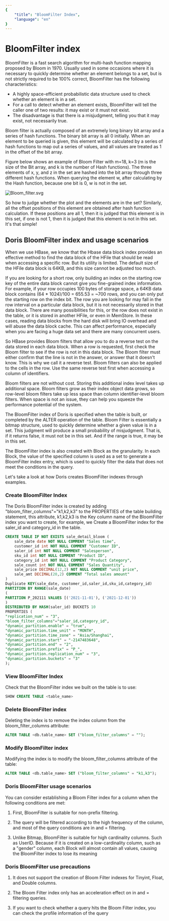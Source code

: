 ```yaml
---
{
    "title": "BloomFilter Index",
    "language": "en"
}
---
```


<!--
Licensed to the Apache Software Foundation (ASF) under one
or more contributor license agreements.  See the NOTICE file
distributed with this work for additional information
regarding copyright ownership.  The ASF licenses this file
to you under the Apache License, Version 2.0 (the
"License"); you may not use this file except in compliance
with the License.  You may obtain a copy of the License at

  http://www.apache.org/licenses/LICENSE-2.0

Unless required by applicable law or agreed to in writing,
software distributed under the License is distributed on an
"AS IS" BASIS, WITHOUT WARRANTIES OR CONDITIONS OF ANY
KIND, either express or implied.  See the License for the
specific language governing permissions and limitations
under the License.
-->

# BloomFilter index

BloomFilter is a fast search algorithm for multi-hash function mapping proposed by Bloom in 1970. Usually used in some occasions where it is necessary to quickly determine whether an element belongs to a set, but is not strictly required to be 100% correct, BloomFilter has the following characteristics:

- A highly space-efficient probabilistic data structure used to check whether an element is in a set.
- For a call to detect whether an element exists, BloomFilter will tell the caller one of two results: it may exist or it must not exist.
- The disadvantage is that there is a misjudgment, telling you that it may exist, not necessarily true.

Bloom filter is actually composed of an extremely long binary bit array and a series of hash functions. The binary bit array is all 0 initially. When an element to be queried is given, this element will be calculated by a series of hash functions to map out a series of values, and all values are treated as 1 in the offset of the bit array.

Figure below shows an example of Bloom Filter with m=18, k=3 (m is the size of the Bit array, and k is the number of Hash functions). The three elements of x, y, and z in the set are hashed into the bit array through three different hash functions. When querying the element w, after calculating by the Hash function, because one bit is 0, w is not in the set.

![Bloom_filter.svg](/images/Bloom_filter.svg.png)

So how to judge whether the plot and the elements are in the set? Similarly, all the offset positions of this element are obtained after hash function calculation. If these positions are all 1, then it is judged that this element is in this set, if one is not 1, then it is judged that this element is not in this set. It's that simple!

## Doris BloomFilter index and usage scenarios

When we use HBase, we know that the Hbase data block index provides an effective method to find the data block of the HFile that should be read when accessing a specific row. But its utility is limited. The default size of the HFile data block is 64KB, and this size cannot be adjusted too much.

If you are looking for a short row, only building an index on the starting row key of the entire data block cannot give you fine-grained index information. For example, if your row occupies 100 bytes of storage space, a 64KB data block contains (64 * 1024)/100 = 655.53 = ~700 rows, and you can only put the starting row on the index bit. The row you are looking for may fall in the row interval on a particular data block, but it is not necessarily stored in that data block. There are many possibilities for this, or the row does not exist in the table, or it is stored in another HFile, or even in MemStore. In these cases, reading data blocks from the hard disk will bring IO overhead and will abuse the data block cache. This can affect performance, especially when you are facing a huge data set and there are many concurrent users.

So HBase provides Bloom filters that allow you to do a reverse test on the data stored in each data block. When a row is requested, first check the Bloom filter to see if the row is not in this data block. The Bloom filter must either confirm that the line is not in the answer, or answer that it doesn't know. This is why we call it a reverse test. Bloom filters can also be applied to the cells in the row. Use the same reverse test first when accessing a column of identifiers.

Bloom filters are not without cost. Storing this additional index level takes up additional space. Bloom filters grow as their index object data grows, so row-level bloom filters take up less space than column identifier-level bloom filters. When space is not an issue, they can help you squeeze the performance potential of the system.

The BloomFilter index of Doris is specified when the table is built, or completed by the ALTER operation of the table. Bloom Filter is essentially a bitmap structure, used to quickly determine whether a given value is in a set. This judgment will produce a small probability of misjudgment. That is, if it returns false, it must not be in this set. And if the range is true, it may be in this set.

The BloomFilter index is also created with Block as the granularity. In each Block, the value of the specified column is used as a set to generate a BloomFilter index entry, which is used to quickly filter the data that does not meet the conditions in the query.

Let's take a look at how Doris creates BloomFilter indexes through examples.

### Create BloomFilter Index

The Doris BloomFilter index is created by adding "bloom_filter_columns"="k1,k2,k3" to the PROPERTIES of the table building statement, this attribute, k1,k2,k3 is the Key column name of the BloomFilter index you want to create, for example, we Create a BloomFilter index for the saler_id and category_id in the table.

```sql
CREATE TABLE IF NOT EXISTS sale_detail_bloom (
    sale_date date NOT NULL COMMENT "Sales time",
    customer_id int NOT NULL COMMENT "Customer ID",
    saler_id int NOT NULL COMMENT "Salesperson",
    sku_id int NOT NULL COMMENT "Product ID",
    category_id int NOT NULL COMMENT "Product Category",
    sale_count int NOT NULL COMMENT "Sales Quantity",
    sale_price DECIMAL(12,2) NOT NULL COMMENT "unit price",
    sale_amt DECIMAL(20,2) COMMENT "Total sales amount"
)
Duplicate KEY(sale_date, customer_id,saler_id,sku_id,category_id)
PARTITION BY RANGE(sale_date)
(
PARTITION P_202111 VALUES [('2021-11-01'), ('2021-12-01'))
)
DISTRIBUTED BY HASH(saler_id) BUCKETS 10
PROPERTIES (
"replication_num" = "3",
"bloom_filter_columns"="saler_id,category_id",
"dynamic_partition.enable" = "true",
"dynamic_partition.time_unit" = "MONTH",
"dynamic_partition.time_zone" = "Asia/Shanghai",
"dynamic_partition.start" = "-2147483648",
"dynamic_partition.end" = "2",
"dynamic_partition.prefix" = "P_",
"dynamic_partition.replication_num" = "3",
"dynamic_partition.buckets" = "3"
);
```

### View BloomFilter Index

Check that the BloomFilter index we built on the table is to use:

```sql
SHOW CREATE TABLE <table_name>
```

### Delete BloomFilter index

Deleting the index is to remove the index column from the bloom_filter_columns attribute:

```sql
ALTER TABLE <db.table_name> SET ("bloom_filter_columns" = "");
```

### Modify BloomFilter index

Modifying the index is to modify the bloom_filter_columns attribute of the table:

```sql
ALTER TABLE <db.table_name> SET ("bloom_filter_columns" = "k1,k3");
```

### **Doris BloomFilter usage scenarios**

You can consider establishing a Bloom Filter index for a column when the following conditions are met:

1. First, BloomFilter is suitable for non-prefix filtering.

2. The query will be filtered according to the high frequency of the column, and most of the query conditions are in and = filtering.

3. Unlike Bitmap, BloomFilter is suitable for high cardinality columns. Such as UserID. Because if it is created on a low-cardinality column, such as a "gender" column, each Block will almost contain all values, causing the BloomFilter index to lose its meaning

### **Doris BloomFilter use precautions**

1. It does not support the creation of Bloom Filter indexes for Tinyint, Float, and Double columns.

2. The Bloom Filter index only has an acceleration effect on in and = filtering queries.
3. If you want to check whether a query hits the Bloom Filter index, you can check the profile information of the query
